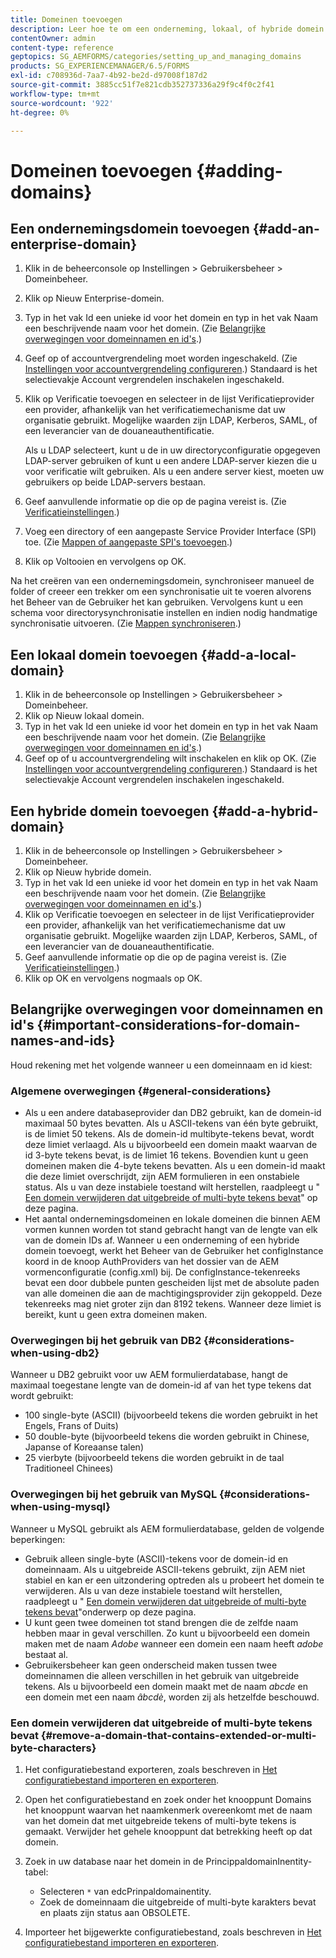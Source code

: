 ```yaml
---
title: Domeinen toevoegen
description: Leer hoe te om een onderneming, lokaal, of hybride domein toe te voegen gebruikend de montages van het Beheer van het Domein en algemene overwegingen voor domeinnamen en identiteitskaarts.
contentOwner: admin
content-type: reference
geptopics: SG_AEMFORMS/categories/setting_up_and_managing_domains
products: SG_EXPERIENCEMANAGER/6.5/FORMS
exl-id: c708936d-7aa7-4b92-be2d-d97008f187d2
source-git-commit: 3885cc51f7e821cdb352737336a29f9c4f0c2f41
workflow-type: tm+mt
source-wordcount: '922'
ht-degree: 0%

---
```


# Domeinen toevoegen {#adding-domains}

## Een ondernemingsdomein toevoegen {#add-an-enterprise-domain}

1. Klik in de beheerconsole op Instellingen > Gebruikersbeheer > Domeinbeheer.
1. Klik op Nieuw Enterprise-domein.
1. Typ in het vak Id een unieke id voor het domein en typ in het vak Naam een beschrijvende naam voor het domein. (Zie [Belangrijke overwegingen voor domeinnamen en id&#39;s](adding-domains.md#important-considerations-for-domain-names-and-ids).)
1. Geef op of accountvergrendeling moet worden ingeschakeld. (Zie [Instellingen voor accountvergrendeling configureren](/help/forms/using/admin-help/configure-account-locking-settings.md#configure-account-locking-settings).) Standaard is het selectievakje Account vergrendelen inschakelen ingeschakeld.
1. Klik op Verificatie toevoegen en selecteer in de lijst Verificatieprovider een provider, afhankelijk van het verificatiemechanisme dat uw organisatie gebruikt. Mogelijke waarden zijn LDAP, Kerberos, SAML, of een leverancier van de douaneauthentificatie.

   Als u LDAP selecteert, kunt u de in uw directoryconfiguratie opgegeven LDAP-server gebruiken of kunt u een andere LDAP-server kiezen die u voor verificatie wilt gebruiken. Als u een andere server kiest, moeten uw gebruikers op beide LDAP-servers bestaan.

1. Geef aanvullende informatie op die op de pagina vereist is. (Zie [Verificatieinstellingen](/help/forms/using/admin-help/configuring-authentication-providers.md#authentication-settings).)
1. Voeg een directory of een aangepaste Service Provider Interface (SPI) toe. (Zie [Mappen of aangepaste SPI&#39;s toevoegen](/help/forms/using/admin-help/configuring-directories.md#adding-directories-or-custom-spis).)
1. Klik op Voltooien en vervolgens op OK.

Na het creëren van een ondernemingsdomein, synchroniseer manueel de folder of creeer een trekker om een synchronisatie uit te voeren alvorens het Beheer van de Gebruiker het kan gebruiken. Vervolgens kunt u een schema voor directorysynchronisatie instellen en indien nodig handmatige synchronisatie uitvoeren. (Zie [Mappen synchroniseren](/help/forms/using/admin-help/synchronizing-directories.md#synchronizing-directories).)

## Een lokaal domein toevoegen {#add-a-local-domain}

1. Klik in de beheerconsole op Instellingen > Gebruikersbeheer > Domeinbeheer.
1. Klik op Nieuw lokaal domein.
1. Typ in het vak Id een unieke id voor het domein en typ in het vak Naam een beschrijvende naam voor het domein. (Zie [Belangrijke overwegingen voor domeinnamen en id&#39;s](adding-domains.md#important-considerations-for-domain-names-and-ids).)
1. Geef op of u accountvergrendeling wilt inschakelen en klik op OK. (Zie [Instellingen voor accountvergrendeling configureren](/help/forms/using/admin-help/configure-account-locking-settings.md#configure-account-locking-settings).) Standaard is het selectievakje Account vergrendelen inschakelen ingeschakeld.

## Een hybride domein toevoegen {#add-a-hybrid-domain}

1. Klik in de beheerconsole op Instellingen > Gebruikersbeheer > Domeinbeheer.
1. Klik op Nieuw hybride domein.
1. Typ in het vak Id een unieke id voor het domein en typ in het vak Naam een beschrijvende naam voor het domein. (Zie [Belangrijke overwegingen voor domeinnamen en id&#39;s](adding-domains.md#important-considerations-for-domain-names-and-ids).)
1. Klik op Verificatie toevoegen en selecteer in de lijst Verificatieprovider een provider, afhankelijk van het verificatiemechanisme dat uw organisatie gebruikt. Mogelijke waarden zijn LDAP, Kerberos, SAML, of een leverancier van de douaneauthentificatie.
1. Geef aanvullende informatie op die op de pagina vereist is. (Zie [Verificatieinstellingen](/help/forms/using/admin-help/configuring-authentication-providers.md#authentication-settings).)
1. Klik op OK en vervolgens nogmaals op OK.

## Belangrijke overwegingen voor domeinnamen en id&#39;s {#important-considerations-for-domain-names-and-ids}

Houd rekening met het volgende wanneer u een domeinnaam en id kiest:

### Algemene overwegingen {#general-considerations}

* Als u een andere databaseprovider dan DB2 gebruikt, kan de domein-id maximaal 50 bytes bevatten. Als u ASCII-tekens van één byte gebruikt, is de limiet 50 tekens. Als de domein-id multibyte-tekens bevat, wordt deze limiet verlaagd. Als u bijvoorbeeld een domein maakt waarvan de id 3-byte tekens bevat, is de limiet 16 tekens. Bovendien kunt u geen domeinen maken die 4-byte tekens bevatten. Als u een domein-id maakt die deze limiet overschrijdt, zijn AEM formulieren in een onstabiele status. Als u van deze instabiele toestand wilt herstellen, raadpleegt u &quot; [Een domein verwijderen dat uitgebreide of multi-byte tekens bevat](adding-domains.md#remove-a-domain-that-contains-extended-or-multi-byte-characters)&quot; op deze pagina.
* Het aantal ondernemingsdomeinen en lokale domeinen die binnen AEM vormen kunnen worden tot stand gebracht hangt van de lengte van elk van de domein IDs af. Wanneer u een onderneming of een hybride domein toevoegt, werkt het Beheer van de Gebruiker het configInstance koord in de knoop AuthProviders van het dossier van de AEM vormenconfiguratie (config.xml) bij. De configInstance-tekenreeks bevat een door dubbele punten gescheiden lijst met de absolute paden van alle domeinen die aan de machtigingsprovider zijn gekoppeld. Deze tekenreeks mag niet groter zijn dan 8192 tekens. Wanneer deze limiet is bereikt, kunt u geen extra domeinen maken.

### Overwegingen bij het gebruik van DB2 {#considerations-when-using-db2}

Wanneer u DB2 gebruikt voor uw AEM formulierdatabase, hangt de maximaal toegestane lengte van de domein-id af van het type tekens dat wordt gebruikt:

* 100 single-byte (ASCII) (bijvoorbeeld tekens die worden gebruikt in het Engels, Frans of Duits)
* 50 double-byte (bijvoorbeeld tekens die worden gebruikt in Chinese, Japanse of Koreaanse talen)
* 25 vierbyte (bijvoorbeeld tekens die worden gebruikt in de taal Traditioneel Chinees)

### Overwegingen bij het gebruik van MySQL {#considerations-when-using-mysql}

Wanneer u MySQL gebruikt als AEM formulierdatabase, gelden de volgende beperkingen:

* Gebruik alleen single-byte (ASCII)-tekens voor de domein-id en domeinnaam. Als u uitgebreide ASCII-tekens gebruikt, zijn AEM niet stabiel en kan er een uitzondering optreden als u probeert het domein te verwijderen. Als u van deze instabiele toestand wilt herstellen, raadpleegt u &quot; [Een domein verwijderen dat uitgebreide of multi-byte tekens bevat](adding-domains.md#remove-a-domain-that-contains-extended-or-multi-byte-characters)&quot;onderwerp op deze pagina.
* U kunt geen twee domeinen tot stand brengen die de zelfde naam hebben maar in geval verschillen. Zo kunt u bijvoorbeeld een domein maken met de naam *Adobe* wanneer een domein een naam heeft *adobe* bestaat al.
* Gebruikersbeheer kan geen onderscheid maken tussen twee domeinnamen die alleen verschillen in het gebruik van uitgebreide tekens. Als u bijvoorbeeld een domein maakt met de naam *abcde* en een domein met een naam *âbcdè*, worden zij als hetzelfde beschouwd.

### Een domein verwijderen dat uitgebreide of multi-byte tekens bevat {#remove-a-domain-that-contains-extended-or-multi-byte-characters}

1. Het configuratiebestand exporteren, zoals beschreven in [Het configuratiebestand importeren en exporteren](/help/forms/using/admin-help/importing-exporting-configuration-file.md#importing-and-exporting-the-configuration-file).
1. Open het configuratiebestand en zoek onder het knooppunt Domains het knooppunt waarvan het naamkenmerk overeenkomt met de naam van het domein dat met uitgebreide tekens of multi-byte tekens is gemaakt. Verwijder het gehele knooppunt dat betrekking heeft op dat domein.
1. Zoek in uw database naar het domein in de PrincippaldomainInentity-tabel:

   * Selecteren `*` van edcPrinpaldomainentity.
   * Zoek de domeinnaam die uitgebreide of multi-byte karakters bevat en plaats zijn status aan OBSOLETE.

1. Importeer het bijgewerkte configuratiebestand, zoals beschreven in [Het configuratiebestand importeren en exporteren](/help/forms/using/admin-help/importing-exporting-configuration-file.md#importing-and-exporting-the-configuration-file).
